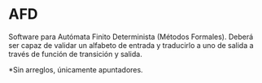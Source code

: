 # AFD
Software para Autómata Finito Determinista (Métodos Formales).
Deberá ser capaz de validar un alfabeto de entrada y traducirlo a uno de salida a través de función de transición y salida.

*Sin arreglos, únicamente apuntadores.
